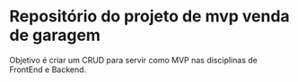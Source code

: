 # Repositório do projeto de mvp venda de garagem

Objetivo é criar um CRUD para servir como MVP nas disciplinas de FrontEnd e Backend.
